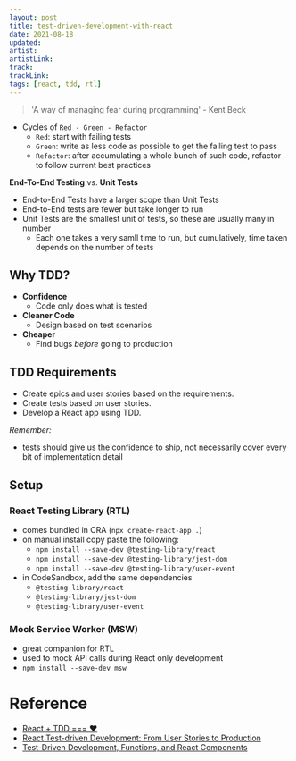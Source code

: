```yaml
---
layout: post
title: test-driven-development-with-react
date: 2021-08-18
updated: 
artist: 
artistLink: 
track: 
trackLink: 
tags: [react, tdd, rtl]
---
```



> 'A way of managing fear during programming' - Kent Beck

- Cycles of `Red - Green - Refactor`
  - `Red`: start with failing tests
  - `Green`: write as less code as possible to get the failing test to pass
  - `Refactor`: after accumulating a whole bunch of such code, refactor to follow current best practices

**End-To-End Testing** vs. **Unit Tests**

- End-to-End Tests have a larger scope than Unit Tests
- End-to-End tests are fewer but take longer to run
- Unit Tests are the smallest unit of tests, so these are usually many in number
  - Each one takes a very samll time to run, but cumulatively, time taken depends on the number of tests

## Why TDD?

- **Confidence**
  - Code only does what is tested
- **Cleaner Code**
  - Design based on test scenarios
- **Cheaper**
  - Find bugs *before* going to production

## TDD Requirements

- Create epics and user stories based on the requirements.
- Create tests based on user stories.
- Develop a React app using TDD.

_Remember:_

- tests should give us the confidence to ship, not necessarily cover every bit of implementation detail

## Setup 

### React Testing Library (RTL)

- comes bundled in CRA (`npx create-react-app .`)
- on manual install copy paste the following:
  - `npm install --save-dev @testing-library/react`
  - `npm install --save-dev @testing-library/jest-dom`
  - `npm install --save-dev @testing-library/user-event`
- in CodeSandbox, add the same dependencies
  - `@testing-library/react`
  - `@testing-library/jest-dom`
  - `@testing-library/user-event`

### Mock Service Worker (MSW)

- great companion for RTL
- used to mock API calls during React only development
- `npm install --save-dev msw`

# Reference

- [React + TDD === ♥️](https://youtu.be/IzAX80fWrOQ)
- [React Test-driven Development: From User Stories to Production](https://www.toptal.com/react/tdd-react-user-stories-to-development)
- [Test-Driven Development, Functions, and React Components](https://www.freecodecamp.org/news/tdd-functions-and-react-components/)


